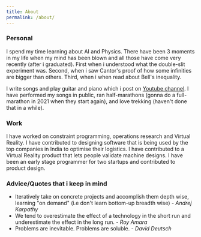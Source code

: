 ```yaml
---
title: About
permalink: /about/
---
```

### Personal
I spend my time learning about AI and Physics. There have been 3 moments in my life when my mind has been blown and all those have come very recently (after i graduated). First when i understood what the double-slit experiment was. Second, when i saw Cantor's proof of how some infinities are bigger than others. Third, when i when read about Bell's inequality.

I write songs and play guitar and piano which i post on [Youtube channel](https://www.youtube.com/channel/UC4uGvM9OhH8Ij-i7XolDXSg). I have performed my songs in public, ran half-marathons (gonna do a full-marathon in 2021 when they start again), and love trekking (haven't done that in a while).

### Work
I have worked on constraint programming, operations research and Virtual Reality. I have contributed to designing software that is being used by the top companies in India to optimise their logistics. I have contributed to a Virtual Reality product that lets people validate machine designs. I have been an early stage programmer for two startups and contributed to product design.

### Advice/Quotes that i keep in mind
* Iteratively take on concrete projects and accomplish them depth wise, learning "on demand" (i.e don't learn bottom-up breadth wise)
                                        - _Andrej Karpathy_
* We tend to overestimate the effect of a technology in the short run and underestimate the effect in the long run.
                                        - _Roy Amara_
* Problems are inevitable. Problems are soluble.
                                        - _David Deutsch_   
                                     
